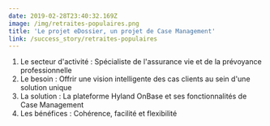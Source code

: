 ```yaml
---
date: 2019-02-28T23:40:32.169Z
image: /img/retraites-populaires.png
title: 'Le projet eDossier, un projet de Case Management'
link: /success_story/retraites-populaires
---
```

1. Le secteur d'activité : Spécialiste de l'assurance vie et de la prévoyance professionnelle 
2. Le besoin : Offrir une vision intelligente des cas clients au sein d'une solution unique 
3. La solution : La plateforme Hyland OnBase et ses fonctionnalités de Case Management
4. Les bénéfices : Cohérence, facilité et flexibilité
